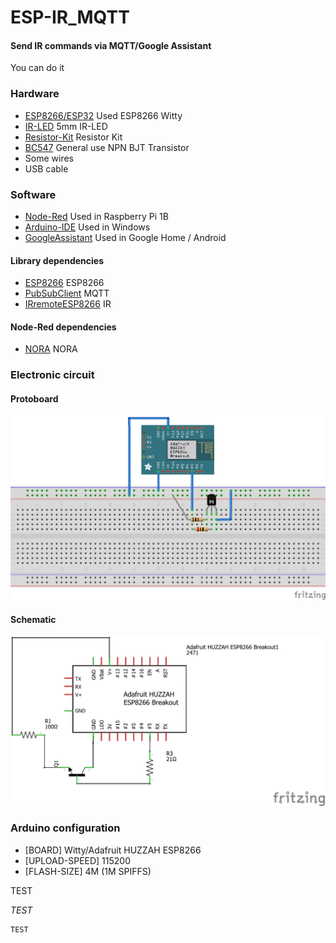 # ESP-IR_MQTT

#### Send IR commands via MQTT/Google Assistant

You can do it

### Hardware

* [ESP8266/ESP32](https://es.aliexpress.com/item/ESP8266-serial-WIFI-Witty-cloud-Development-Board-ESP-12F-module-MINI-nodemcu/32569199462.html) Used ESP8266 Witty
* [IR-LED](https://es.aliexpress.com/item/10pair-lot-5mm-Infrared-receiver-and-Infrared-emitting-transmit-diodes-IR-LED/32452151722.html) 5mm IR-LED
* [Resistor-Kit](https://es.aliexpress.com/item/230Pcs-12-ohm-180-Ohm-1-4w-Resistance-5-Metal-Film-Resistor-Resistance-Assortment-Kit-Set/32793409547.html) Resistor Kit
* [BC547](https://es.aliexpress.com/store/product/100pcs-bag-BC547-TO-92-45V-0-1A-NPN-transistor-low-power/1630603_32260347646.html) General use NPN BJT Transistor
* Some wires
* USB cable

### Software

* [Node-Red](https://nodered.org/) Used in Raspberry Pi 1B
* [Arduino-IDE](https://www.arduino.cc/) Used in Windows
* [GoogleAssistant](https://assistant.google.com/intl/es_es/) Used in Google Home / Android

#### Library dependencies

* [ESP8266](https://github.com/esp8266/Arduino) ESP8266
* [PubSubClient](https://github.com/knolleary/pubsubclient) MQTT
* [IRremoteESP8266](https://github.com/markszabo/IRremoteESP8266) IR

#### Node-Red dependencies

* [NORA](https://flows.nodered.org/node/node-red-contrib-nora) NORA


### Electronic circuit
#### Protoboard
<p align="center">
<img src="https://raw.githubusercontent.com/srgi79/ESP-IR_MQTT/master/Fritzing/Fritzing_bb.png" alt="Protoboard"/>
</p>

#### Schematic
<p align="center">
<img src="https://raw.githubusercontent.com/srgi79/ESP-IR_MQTT/master/Fritzing/Fritzing_sch.png" alt="Schematic"/>
</p>

### Arduino configuration

* [BOARD] Witty/Adafruit HUZZAH ESP8266
* [UPLOAD-SPEED] 115200
* [FLASH-SIZE] 4M (1M SPIFFS)


TEST

*TEST*

```
TEST
```
